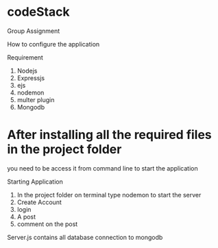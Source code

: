 # codeStack
Group Assignment

How to configure the application

Requirement
1. Nodejs
2. Expressjs
3. ejs
4. nodemon
5. multer plugin
6. Mongodb

# After installing all the required files in the project folder 
  you need to be access it from command line to start the application

Starting Application
1. In the project folder on terminal type nodemon to start the server
2. Create Account
3. login
4. A post 
5. comment on the post 


Server.js contains all database connection to mongodb



